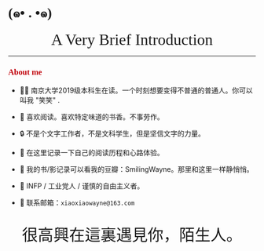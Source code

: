 # <font face = "KaiTi">(๑• . •๑)</font>

<!-- For full documentation visit [mkdocs.org](https://www.mkdocs.org). Nice to see you. This is xiao xiao! -->
<center><font face = "savoye LET" size = 6>A Very Brief Introduction</font></center>

-----

###  <font color = Crisma Face = "Palatino bold">About me</font>
<p></p>

- 🧑‍🎓 南京大学2019级本科生在读。一个时刻想要变得不普通的普通人。你可以叫我 "笑笑" .

- 📖 喜欢阅读。喜欢特定味道的书香。不事劳作。

- 🔒 不是个文字工作者，不是文科学生，但是坚信文字的力量。

- 🫲 在这里记录一下自己的阅读历程和心路体验。

- 📝 我的书/影记录可以看我的豆瓣：SmilingWayne。那里和这里一样静悄悄。

- 🧸 INFP / 工业党人 / 谨慎的自由主义者。

- 📮 联系邮箱：`xiaoxiaowayne@163.com `

<br>

<center> <font Face = "Palatino bold" size = 6>很高興在這裏遇見你，陌生人。</font></center> 



<!-- ## Commands

* `mkdocs new [dir-name]` - Create a new project.
* `mkdocs serve` - Start the live-reloading docs server.
* `mkdocs build` - Build the documentation site.
* `mkdocs -h` - Print help message and exit.

## Project layout

    mkdocs.yml    # The configuration file.
    docs/
        index.md  # The documentation homepage.
        about.md  # Some testing texts.
        ...       # Other markdown pages, images and other files. -->
